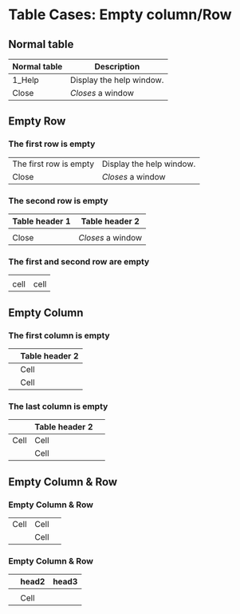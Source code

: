 # Table Cases: Empty column/Row

## Normal table
| Normal table | Description          |
| ------------- | ----------- |
| 1_Help      | Display the help window.|
| Close     | _Closes_ a window     |

## Empty Row
### The first row is empty
|  | |
| ------------- | ----------- |
|    The first row is empty   | Display the help window.|
| Close     | _Closes_ a window     |


### The second row is empty
| Table header 1 |Table header 2 |
| ------------- | ----------- |
|      | |
| Close     | _Closes_ a window     |

### The first and second row are empty
|               |             |
| ------------- | ----------- |
|               |             |
|   cell        |    cell     |


## Empty Column
### The first column is empty
|  |Table header 2 |
| ------------- | ----------- |
|      |Cell |
|      |   Cell |

### The last column is empty
|  |Table header 2 | |
| ------------- | ----------- |---|
|  Cell    |Cell |  |
|      |   Cell |  |

## Empty Column & Row 
### Empty Column & Row

|  | | |
| ------------- | ----------- |---|
|  Cell    |Cell |  |
|      |   Cell |  |

### Empty Column & Row

|  | head2 | head3|
| ------------- | ----------- |---|
|      | |  |
|      |   Cell |  |
